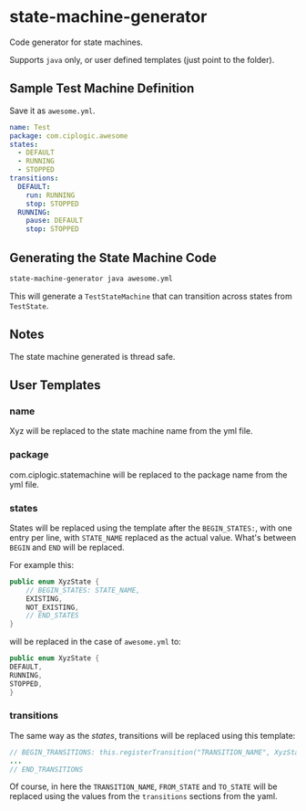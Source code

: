 # state-machine-generator

Code generator for state machines.

Supports `java` only, or user defined templates (just point to the folder).

## Sample Test Machine Definition

Save it as `awesome.yml`.

```yaml
name: Test
package: com.ciplogic.awesome
states:
  - DEFAULT
  - RUNNING
  - STOPPED
transitions:
  DEFAULT:
    run: RUNNING
    stop: STOPPED
  RUNNING:
    pause: DEFAULT
    stop: STOPPED
```

## Generating the State Machine Code

```sh
state-machine-generator java awesome.yml
```

This will generate a `TestStateMachine` that can transition across states from
`TestState`.

## Notes

The state machine generated is thread safe.

## User Templates

### name

Xyz will be replaced to the state machine name from the yml file.

### package

com.ciplogic.statemachine will be replaced to the package name from the yml
file.

### states

States will be replaced using the template after the `BEGIN_STATES:`, with one
entry per line, with `STATE_NAME` replaced as the actual value. What's between
`BEGIN` and `END` will be replaced.

For example this:

```java
public enum XyzState {
    // BEGIN_STATES: STATE_NAME,
    EXISTING,
    NOT_EXISTING,
    // END_STATES
}
```

will be replaced in the case of `awesome.yml` to:

```java
public enum XyzState {
DEFAULT,
RUNNING,
STOPPED,
}
```

### transitions

The same way as the _states_, transitions will be replaced using this template:

```java
// BEGIN_TRANSITIONS: this.registerTransition("TRANSITION_NAME", XyzState.FROM_STATE, XyzState.TO_STATE);
...
// END_TRANSITIONS
```

Of course, in here the `TRANSITION_NAME`, `FROM_STATE` and `TO_STATE` will be replaced using the values from the `transitions` sections from the yaml.
